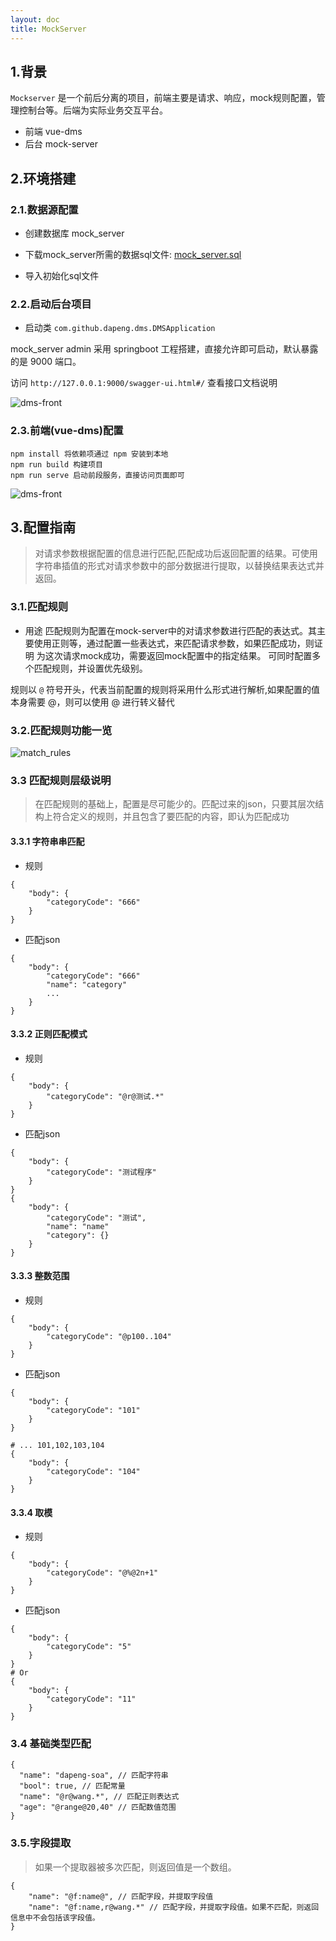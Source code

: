 ```yaml
---
layout: doc
title: MockServer
---
```


## 1.背景

`Mockserver` 是一个前后分离的项目，前端主要是请求、响应，mock规则配置，管理控制台等。后端为实际业务交互平台。

- 前端 vue-dms
- 后台 mock-server

## 2.环境搭建

### 2.1.数据源配置
- 创建数据库 mock_server 

- 下载mock_server所需的数据sql文件: [mock_server.sql](http://file.hzways.com/mock_server_2018-11-20.sql)

- 导入初始化sql文件  


### 2.2.启动后台项目

- 启动类 `com.github.dapeng.dms.DMSApplication` 

mock_server admin 采用 springboot 工程搭建，直接允许即可启动，默认暴露的是 9000 端口。

访问 `http://127.0.0.1:9000/swagger-ui.html#/`  查看接口文档说明

![dms-front](http://pic.hzways.com/image2019-12-23_15-44-10.png)

### 2.3.前端(vue-dms)配置

```
npm install 将依赖项通过 npm 安装到本地
npm run build 构建项目
npm run serve 启动前段服务，直接访问页面即可
```

![dms-front](http://pic.hzways.com/image2019-12-23_15-43-53.png)

## 3.配置指南
> 对请求参数根据配置的信息进行匹配,匹配成功后返回配置的结果。可使用字符串插值的形式对请求参数中的部分数据进行提取，以替换结果表达式并返回。

### 3.1.匹配规则
- 用途
匹配规则为配置在mock-server中的对请求参数进行匹配的表达式。其主要使用正则等，通过配置一些表达式，来匹配请求参数，如果匹配成功，则证明
为这次请求mock成功，需要返回mock配置中的指定结果。
可同时配置多个匹配规则，并设置优先级别。


规则以 `@` 符号开头，代表当前配置的规则将采用什么形式进行解析,如果配置的值本身需要 @，则可以使用 \@ 进行转义替代

### 3.2.匹配规则功能一览

![match_rules](http://pic.hzways.com/match_rules.png)

### 3.3 匹配规则层级说明
> 在匹配规则的基础上，配置是尽可能少的。匹配过来的json，只要其层次结构上符合定义的规则，并且包含了要匹配的内容，即认为匹配成功

#### 3.3.1 字符串串匹配

- 规则

```
{
    "body": {
        "categoryCode": "666"
    }
}
```

- 匹配json

```
{
    "body": {
        "categoryCode": "666"
        "name": "category"
        ...
    }
}
```

#### 3.3.2 正则匹配模式

- 规则

```
{
    "body": {
        "categoryCode": "@r@测试.*"
    }
}
```

- 匹配json

```
{
    "body": {
        "categoryCode": "测试程序"
    }
}
{
    "body": {
        "categoryCode": "测试",
        "name": "name"
        "category": {}
    }
}
```

#### 3.3.3 整数范围
- 规则

```
{
    "body": {
        "categoryCode": "@p100..104"
    }
}
```

- 匹配json

```
{
    "body": {
        "categoryCode": "101"
    }
}

# ... 101,102,103,104
{
    "body": {
        "categoryCode": "104"
    }
}
```

#### 3.3.4 取模
- 规则

```
{
    "body": {
        "categoryCode": "@%@2n+1"
    }
}  
```

- 匹配json

```
{
    "body": {
        "categoryCode": "5"
    }
}
# Or
{
    "body": {
        "categoryCode": "11"
    }
}
```



### 3.4 基础类型匹配

```
{
  "name": "dapeng-soa", // 匹配字符串
  "bool": true, // 匹配常量
  "name": "@r@wang.*", // 匹配正则表达式 
  "age": "@range@20,40" // 匹配数值范围
}
```

### 3.5.字段提取
> 如果一个提取器被多次匹配，则返回值是一个数组。

```
{
    "name": "@f:name@", // 匹配字段，并提取字段值
    "name": "@f:name,r@wang.*" // 匹配字段，并提取字段值。如果不匹配，则返回信息中不会包括该字段值。
}
```

